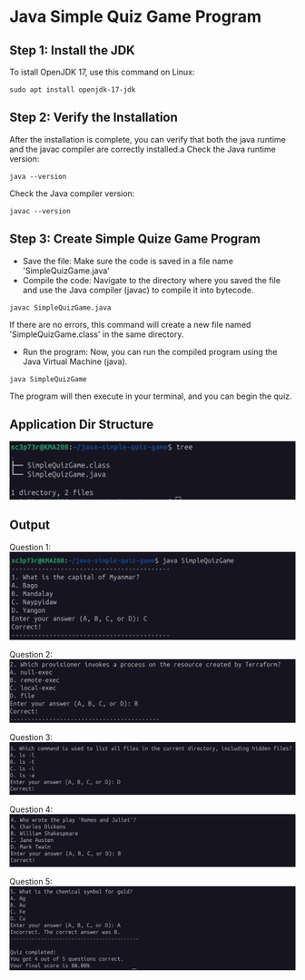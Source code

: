 # Java Simple Quiz Game Program

## Step 1: Install the JDK
To istall OpenJDK 17, use this command on Linux:

```
sudo apt install openjdk-17-jdk
```

## Step 2: Verify the Installation
After the installation is complete, you can verify that both the java runtime and the javac compiler are correctly installed.a
Check the Java runtime version:

```
java --version
```
Check the Java compiler version:

```
javac --version
```
## Step 3: Create Simple Quize Game Program
- Save the file: Make sure the code is saved in a file name 'SimpleQuizGame.java'
- Compile the code: Navigate to the directory where you saved the file and use the Java compiler (javac) to compile it into bytecode.

```
javac SimpleQuizGame.java
```
If there are no errors, this command will create a new file named 'SimpleQuizGame.class' in the same directory.

- Run the program: Now, you can run the compiled program using the Java Virtual Machine (java).

```
java SimpleQuizGame
```
The program will then execute in your terminal, and you can begin the quiz.

## Application Dir Structure
![alt text](output/dir-str.png)

## Output
Question 1:
![alt text](output/Q1.png)

Question 2:
![alt text](output/Q2.png)

Question 3:
![alt text](output/Q3.png)

Question 4:
![alt text](output/Q4.png)

Question 5:
![alt text](output/Q5.png)
